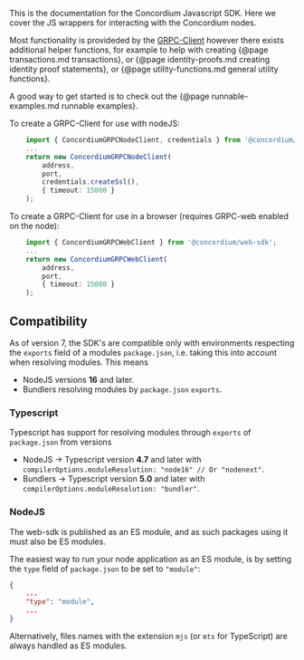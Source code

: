 This is the documentation for the Concordium Javascript SDK. Here we cover
the JS wrappers for interacting with the Concordium nodes.

Most functionality is provideded by the
[GRPC-Client](./classes/grpc.ConcordiumGRPCClient.html)
however there exists additional helper functions, for example to help with
creating {@page transactions.md transactions}, or {@page identity-proofs.md
creating identity proof statements}, or {@page utility-functions.md general
utility functions}.

A good way to get started is to check out the {@page runnable-examples.md
runnable examples}.

To create a GRPC-Client for use with nodeJS:

```ts
    import { ConcordiumGRPCNodeClient, credentials } from '@concordium/web-sdk/nodejs';
    ...
    return new ConcordiumGRPCNodeClient(
        address,
        port,
        credentials.createSsl(),
        { timeout: 15000 }
    );
```

To create a GRPC-Client for use in a browser (requires GRPC-web enabled on the node):

```ts
    import { ConcordiumGRPCWebClient } from '@concordium/web-sdk';
    ...
    return new ConcordiumGRPCWebClient(
        address,
        port,
        { timeout: 15000 }
    );
```

## Compatibility

As of version 7, the SDK's are compatible only with environments
respecting the `exports` field of a modules `package.json`, i.e. taking this into
account when resolving modules. This means

- NodeJS versions **16** and later.
- Bundlers resolving modules by `package.json` `exports`.

### Typescript

Typescript has support for resolving modules through `exports` of `package.json`
from versions

- NodeJS -> Typescript version **4.7** and later with
`compilerOptions.moduleResolution: "node16" // Or "nodenext"`.
- Bundlers -> Typescript version **5.0** and later with
`compilerOptions.moduleResolution: "bundler"`.

### NodeJS

The web-sdk is published as an ES module, and as such packages using it must
also be ES modules.

The easiest way to run your node application as an ES module, is by setting
the `type` field of `package.json` to be set to `"module"`:

```json
{
    ...
    "type": "module",
    ...
}
```

Alternatively, files names with the extension `mjs` (or `mts` for TypeScript)
are always handled as ES modules.
